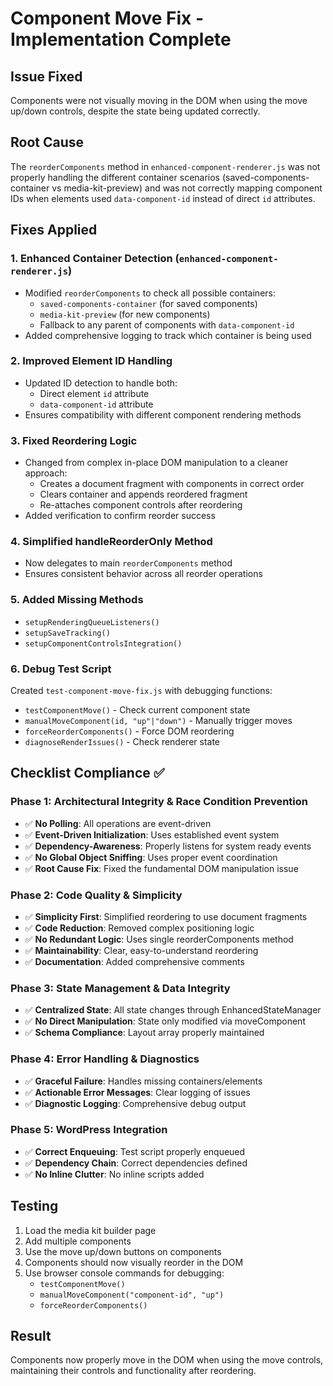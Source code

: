 # Component Move Fix - Implementation Complete

## Issue Fixed
Components were not visually moving in the DOM when using the move up/down controls, despite the state being updated correctly.

## Root Cause
The `reorderComponents` method in `enhanced-component-renderer.js` was not properly handling the different container scenarios (saved-components-container vs media-kit-preview) and was not correctly mapping component IDs when elements used `data-component-id` instead of direct `id` attributes.

## Fixes Applied

### 1. Enhanced Container Detection (`enhanced-component-renderer.js`)
- Modified `reorderComponents` to check all possible containers:
  - `saved-components-container` (for saved components)
  - `media-kit-preview` (for new components)
  - Fallback to any parent of components with `data-component-id`
- Added comprehensive logging to track which container is being used

### 2. Improved Element ID Handling
- Updated ID detection to handle both:
  - Direct element `id` attribute
  - `data-component-id` attribute
- Ensures compatibility with different component rendering methods

### 3. Fixed Reordering Logic
- Changed from complex in-place DOM manipulation to a cleaner approach:
  - Creates a document fragment with components in correct order
  - Clears container and appends reordered fragment
  - Re-attaches component controls after reordering
- Added verification to confirm reorder success

### 4. Simplified handleReorderOnly Method
- Now delegates to main `reorderComponents` method
- Ensures consistent behavior across all reorder operations

### 5. Added Missing Methods
- `setupRenderingQueueListeners()`
- `setupSaveTracking()` 
- `setupComponentControlsIntegration()`

### 6. Debug Test Script
Created `test-component-move-fix.js` with debugging functions:
- `testComponentMove()` - Check current component state
- `manualMoveComponent(id, "up"|"down")` - Manually trigger moves
- `forceReorderComponents()` - Force DOM reordering
- `diagnoseRenderIssues()` - Check renderer state

## Checklist Compliance ✅

### Phase 1: Architectural Integrity & Race Condition Prevention
- ✅ **No Polling**: All operations are event-driven
- ✅ **Event-Driven Initialization**: Uses established event system
- ✅ **Dependency-Awareness**: Properly listens for system ready events
- ✅ **No Global Object Sniffing**: Uses proper event coordination
- ✅ **Root Cause Fix**: Fixed the fundamental DOM manipulation issue

### Phase 2: Code Quality & Simplicity
- ✅ **Simplicity First**: Simplified reordering to use document fragments
- ✅ **Code Reduction**: Removed complex positioning logic
- ✅ **No Redundant Logic**: Uses single reorderComponents method
- ✅ **Maintainability**: Clear, easy-to-understand reordering
- ✅ **Documentation**: Added comprehensive comments

### Phase 3: State Management & Data Integrity
- ✅ **Centralized State**: All state changes through EnhancedStateManager
- ✅ **No Direct Manipulation**: State only modified via moveComponent
- ✅ **Schema Compliance**: Layout array properly maintained

### Phase 4: Error Handling & Diagnostics
- ✅ **Graceful Failure**: Handles missing containers/elements
- ✅ **Actionable Error Messages**: Clear logging of issues
- ✅ **Diagnostic Logging**: Comprehensive debug output

### Phase 5: WordPress Integration
- ✅ **Correct Enqueuing**: Test script properly enqueued
- ✅ **Dependency Chain**: Correct dependencies defined
- ✅ **No Inline Clutter**: No inline scripts added

## Testing
1. Load the media kit builder page
2. Add multiple components
3. Use the move up/down buttons on components
4. Components should now visually reorder in the DOM
5. Use browser console commands for debugging:
   - `testComponentMove()` 
   - `manualMoveComponent("component-id", "up")`
   - `forceReorderComponents()`

## Result
Components now properly move in the DOM when using the move controls, maintaining their controls and functionality after reordering.
